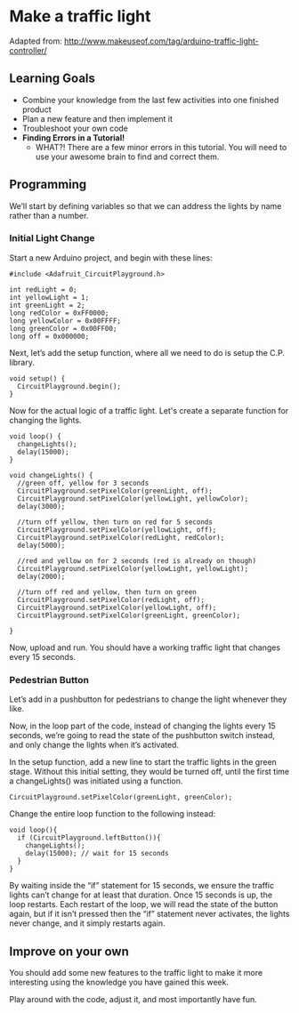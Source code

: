 # Make a traffic light
Adapted from: http://www.makeuseof.com/tag/arduino-traffic-light-controller/

## Learning Goals
- Combine your knowledge from the last few activities into one finished product
- Plan a new feature and then implement it
- Troubleshoot your own code
- **Finding Errors in a Tutorial!**
    - WHAT?! There are a few minor errors in this tutorial. You will need to use your awesome brain to find and correct them.

## Programming
We’ll start by defining variables so that we can address the lights by name rather than a number.

### Initial Light Change
Start a new Arduino project, and begin with these lines:

```
#include <Adafruit_CircuitPlayground.h>

int redLight = 0;
int yellowLight = 1;
int greenLight = 2;
long redColor = 0xFF0000;
long yellowColor = 0x00FFFF;
long greenColor = 0x00FF00;
long off = 0x000000;
```

Next, let’s add the setup function, where all we need to do is setup the C.P. library.

```
void setup() {
  CircuitPlayground.begin();
}
```

Now for the actual logic of a traffic light. Let's create a separate function for changing the lights.

```
void loop() {
  changeLights();
  delay(15000);
}

void changeLights() {
  //green off, yellow for 3 seconds
  CircuitPlayground.setPixelColor(greenLight, off);
  CircuitPlayground.setPixelColor(yellowLight, yellowColor);
  delay(3000);
  
  //turn off yellow, then turn on red for 5 seconds
  CircuitPlayground.setPixelColor(yellowLight, off);
  CircuitPlayground.setPixelColor(redLight, redColor);
  delay(5000);
  
  //red and yellow on for 2 seconds (red is already on though)
  CircuitPlayground.setPixelColor(yellowLight, yellowLight);
  delay(2000);
  
  //turn off red and yellow, then turn on green
  CircuitPlayground.setPixelColor(redLight, off);
  CircuitPlayground.setPixelColor(yellowLight, off);
  CircuitPlayground.setPixelColor(greenLight, greenColor);
  
}
```

Now, upload and run. You should have a working traffic light that changes every 15 seconds.

### Pedestrian Button
Let’s add in a pushbutton for pedestrians to change the light whenever they like.

Now, in the loop part of the code, instead of changing the lights every 15 seconds, we’re going to read the state of the pushbutton switch instead, and only change the lights when it’s activated.

In the setup function, add a new line to start the traffic lights in the green stage. Without this initial setting, they would be turned off, until the first time a changeLights() was initiated using a function.

```
CircuitPlayground.setPixelColor(greenLight, greenColor);
```

Change the entire loop function to the following instead:

```
void loop(){
  if (CircuitPlayground.leftButton()){
    changeLights();
    delay(15000); // wait for 15 seconds
  }
}
```

By waiting inside the “if” statement for 15 seconds, we ensure the traffic lights can’t change for at least that duration. Once 15 seconds is up, the loop restarts. Each restart of the loop, we will read the state of the button again, but if it isn’t pressed then the “if” statement never activates, the lights never change, and it simply restarts again.

## Improve on your own
You should add some new features to the traffic light to make it more interesting using the knowledge you have gained this week.

Play around with the code, adjust it, and most importantly have fun.
